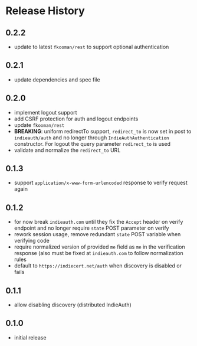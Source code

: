 # Release History

## 0.2.2
- update to latest `fkooman/rest` to support optional authentication

## 0.2.1
- update dependencies and spec file

## 0.2.0
- implement logout support
- add CSRF protection for auth and logout endpoints
- update `fkooman/rest`
- **BREAKING**: uniform redirectTo support, `redirect_to` is now set in post to 
  `indieauth/auth` and no longer through `IndieAuthAuthentication` constructor. 
  For logout the query parameter `redirect_to` is used
- validate and normalize the `redirect_to` URL

## 0.1.3
- support `application/x-www-form-urlencoded` response to verify request again

## 0.1.2
- for now break `indieauth.com` until they fix the `Accept` header on verify 
  endpoint and no longer require `state` POST parameter on verify
- rework session usage, remove redundant `state` POST variable when verifying
  code
- require normalized version of provided `me` field as `me` in the verification
  response (also must be fixed at `indieauth.com` to follow normalization 
  rules
- default to `https://indiecert.net/auth` when discovery is disabled or 
  fails

## 0.1.1
- allow disabling discovery (distributed IndieAuth)

## 0.1.0 
- initial release
